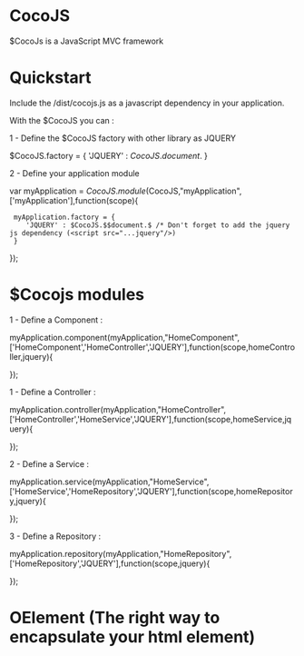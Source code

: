 # CocoJS
$CocoJs is a JavaScript MVC framework

# Quickstart

Include the /dist/cocojs.js as a javascript dependency in your application.

With the $CocoJS you can :

1 - Define the $CocoJS factory with other library as JQUERY

$CocoJS.factory = {
    'JQUERY' : $CocoJS.$$document.$ 
}

2 - Define your application module

                               
var myApplication = $CocoJS.module($CocoJS,"myApplication",['myApplication'],function(scope){

     myApplication.factory = {
        'JQUERY' : $CocoJS.$$document.$ /* Don't forget to add the jquery js dependency (<script src="...jquery"/>)
     }

});

# $Cocojs modules 

1 - Define a Component :


myApplication.component(myApplication,"HomeComponent",['HomeComponent','HomeController','JQUERY'],function(scope,homeController,jquery){


});

1 - Define a Controller :


myApplication.controller(myApplication,"HomeController",['HomeController','HomeService','JQUERY'],function(scope,homeService,jquery){


});


2 - Define a Service :


myApplication.service(myApplication,"HomeService",['HomeService','HomeRepository','JQUERY'],function(scope,homeRepository,jquery){


});


3 - Define a Repository :


myApplication.repository(myApplication,"HomeRepository",['HomeRepository','JQUERY'],function(scope,jquery){


});

# OElement (The right way to encapsulate your html element) 


